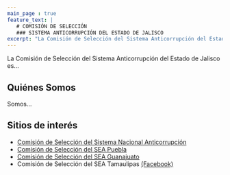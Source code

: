 ```yaml
---
main_page : true
feature_text: |
   # COMISIÓN DE SELECCIÓN
   ### SISTEMA ANTICORRUPCIÓN DEL ESTADO DE JALISCO
excerpt: "La Comisión de Selección del Sistema Anticorrupción del Estado de Jalisco es..."
---
```


La Comisión de Selección del Sistema Anticorrupción del Estado de Jalisco es...


## Quiénes Somos  

Somos...


## Sitios de interés

- [Comisión de Selección del Sistema Nacional Anticorrupción](http://comisionsna.mx/)
- [Comisión de Selección del SEA Puebla](http://comisionseapuebla.org/)
- [Comisión de Selección del SEA Guanajuato](http://comisiondeselecciongto.org/)
- Comisión de Selección del SEA Tamaulipas [(Facebook)](https://www.facebook.com/csseatamaulipas)



          
